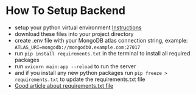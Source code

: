 # How To Setup Backend

- setup your python virtual environment [Instructions](https://docs.python.org/3/tutorial/venv.html)
- download these files into your project directory
- create .env file with your MongoDB atlas connection string,  example: `ATLAS_URI=mongodb://mongodb0.example.com:27017`
- run `pip install requirements.txt` in the terminal to install all required packages
- run `uvicorn main:app --reload` to run the server
- and if you install any new python packages run `pip freeze > requirements.txt` to update the requirements.txt file
- [Good article about requirements.txt file](https://learnpython.com/blog/python-requirements-file)
